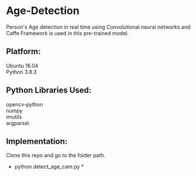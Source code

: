# Age-Detection

Person's Age detection in real time using Convolutional neural networks and Caffe Framework is used in this pre-trained model.

## Platform:
Ubuntu 16.04\
Python 3.8.3

## Python Libraries Used:
opencv-python\
numpy\
imutils \
argparse\

## Implementation:

Clone this repo and go to the folder path.

* python detect_age_cam.py *

